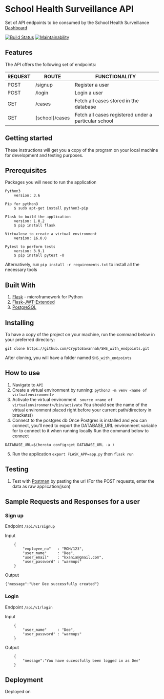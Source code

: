 # School Health Surveillance API
Set of API endpoints to be consumed by the School Health Surveillance [Dashboard]()

[![Build Status]()]() [![Maintainability]()]()
<!-- [![Coverage Status]()]()  -->


## Features
The API offers the following set of endpoints:


  | REQUEST      | ROUTE             | FUNCTIONALITY                                       |
  |--------------|-------------------|-----------------------------------------------------|
  |  POST        | /signup           | Register a user                                     |
  |  POST        | /login            | Login a user                                        |
  |  GET         | /cases            | Fetch all cases stored in the database              |
  |  GET         | [school]/cases    | Fetch all cases registered under a particular school|
 
## Getting started
These instructions will get you a copy of the program on your local machine for development and testing purposes.

## Prerequisites
Packages you will need to run the application

```
Python3
    version: 3.6
```
```
Pip for python3
    $ sudo apt-get install python3-pip
```
```
Flask to build the application
    version: 1.0.2
    $ pip install flask
```
```
Virtualenv to create a virtual environment
    version: 16.0.0
```
```
Pytest to perform tests
    version: 3.9.1
    $ pip install pytest -U
```
Alternatively, run `pip install -r requirements.txt` to install all the necessary tools

## Built With
1. [Flask](http://flask.pocoo.org/) -  microframework for Python
2. [Flask-JWT-Extended](https://flask-jwt-extended.readthedocs.io/en/latest/)
3. [PostgreSQL](https://www.postgresql.org/) 

## Installing
To have a copy of the project on your machine, run the command below in your preferred directory:

``` 
git clone https://github.com/CryptoSavannah/SHS_with_endpoints.git
```
After cloning, you will have a folder named `SHS_with_endpoints`

## How to use
1. Navigate to `API`
2. Create a virtual environment by running:
``` python3 -m venv <name of virtualenvironment> ```
3. Activate the virtual environment
``` source <name of virtualenvironment>/bin/activate```
You should see the name of the virtual environment placed right before your current path/directory in brackets()
4. Connect to the postgres db
Once Postgres is installed and you can connect, you’ll need to export the DATABASE_URL environment variable for to connect to it when running locally
Run the command below to connect
```
DATABASE_URL=$(heroku config:get DATABASE_URL -a )
```
5. Run the application
```export FLASK_APP=app.py``` then
```flask run```


## Testing
1. Test with [Postman](https://www.getpostman.com/) by pasting the url []() (For the POST requests, enter the data as raw application/json)

## Sample Requests and Responses for a user

### Sign up
Endpoint `/api/v1/signup`

Input
```
    {
        "employee_no"   : "MOH/123",
        "user_name"     : "Dee",
        "user_email"    : "kxania@gmail.com",
        "user_password" : "warmups"
    }
```
Output 
```
{"message":"User Dee successfully created"}
```

### Login
Endpoint `/api/v1/login`

Input
```
    {
        "user_name"     : "Dee",
        "user_password" : "warmups"
    }
```

Output
```
    {
        "message":"You have sucessfully been logged in as Dee"
    }
```

## Deployment
Deployed on []()